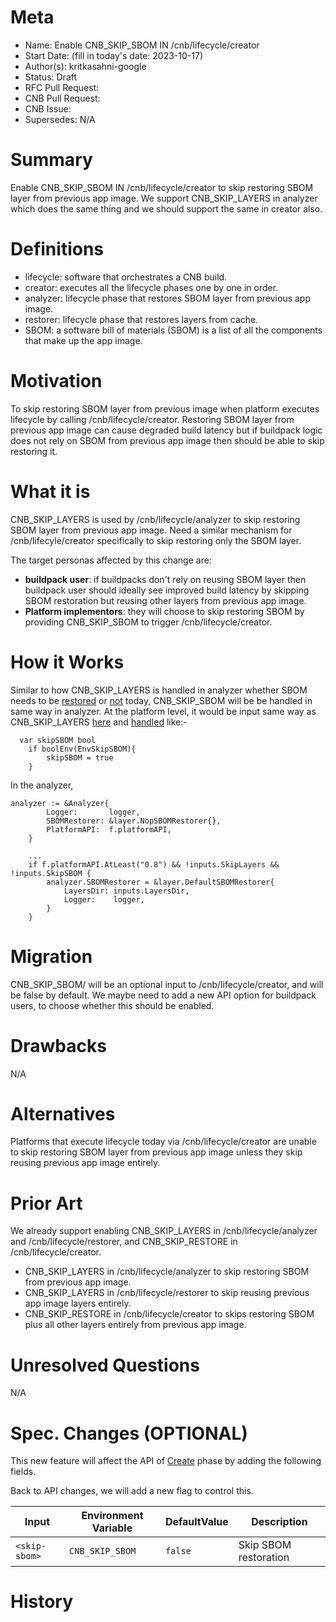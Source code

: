 # Meta
[meta]: #meta
- Name: Enable CNB_SKIP_SBOM IN /cnb/lifecycle/creator
- Start Date: (fill in today's date: 2023-10-17)
- Author(s): kritkasahni-google
- Status: Draft
- RFC Pull Request: 
- CNB Pull Request: 
- CNB Issue: 
- Supersedes: N/A

# Summary
[summary]: #summary

Enable CNB_SKIP_SBOM IN /cnb/lifecycle/creator to skip restoring SBOM layer from previous app image. We support CNB_SKIP_LAYERS in analyzer which does the same thing and we should support the same in creator also.

# Definitions
[definitions]: #definitions
* lifecycle: software that orchestrates a CNB build.
* creator: executes all the lifecycle phases one by one in order.
* analyzer: lifecycle phase that restores SBOM layer from previous app image.
* restorer: lifecycle phase that restores layers from cache.
* SBOM: a software bill of materials (SBOM) is a list of all the components that make up the app image.

# Motivation
[motivation]: #motivation

To skip restoring SBOM layer from previous image when platform executes lifecycle by calling /cnb/lifecycle/creator. Restoring SBOM layer from previous app image can cause degraded build latency but if buildpack logic does not rely on SBOM from previous app image then should be able to skip restoring it.

# What it is
[what-it-is]: #what-it-is

CNB_SKIP_LAYERS is used by /cnb/lifecycle/analyzer to skip restoring SBOM layer from previous app image. 
Need a similar mechanism for /cnb/lifecyle/creator specifically to skip restoring only the SBOM layer.

The target personas affected by this change are:

 - **buildpack user**: if buildpacks don't rely on reusing SBOM layer then buildpack user should ideally see improved build latency by skipping SBOM restoration but reusing other layers from previous app image.
 - **Platform implementors**: they will choose to skip restoring SBOM by providing CNB_SKIP_SBOM to trigger /cnb/lifecycle/creator.


# How it Works
[how-it-works]: #how-it-works

Similar to how CNB_SKIP_LAYERS is handled in analyzer whether SBOM needs to be [restored](https://github.com/buildpacks/lifecycle/blob/292aa492a72f4e180bb92d109a73ebf7c8a0451d/phase/analyzer.go#L38) or [not](https://github.com/buildpacks/lifecycle/blob/292aa492a72f4e180bb92d109a73ebf7c8a0451d/phase/analyzer.go#L30) today, CNB_SKIP_SBOM will be be handled in same way in analyzer.
At the platform level, it would be input same way as CNB_SKIP_LAYERS [here](https://github.com/buildpacks/lifecycle/blob/292aa492a72f4e180bb92d109a73ebf7c8a0451d/platform/defaults.go#L184) and [handled](https://github.com/buildpacks/lifecycle/blob/main/platform/lifecycle_inputs.go#L82) like:-


```
  var skipSBOM bool
	if boolEnv(EnvSkipSBOM){
		skipSBOM = true
	}
```

In the analyzer,

```
analyzer := &Analyzer{
		Logger:       logger,
		SBOMRestorer: &layer.NopSBOMRestorer{},
		PlatformAPI:  f.platformAPI,
	}

	...
	if f.platformAPI.AtLeast("0.8") && !inputs.SkipLayers && !inputs.SkipSBOM {
		analyzer.SBOMRestorer = &layer.DefaultSBOMRestorer{
			LayersDir: inputs.LayersDir,
			Logger:    logger,
		}
	}
```

# Migration
[migration]: #migration

CNB_SKIP_SBOM/<skip-sbom> will be an optional input to /cnb/lifecycle/creator, and will be false by default. We maybe need to add a new API option for buildpack users, to choose whether this should be enabled.

# Drawbacks
[drawbacks]: #drawbacks

N/A

# Alternatives
[alternatives]: #alternatives

Platforms that execute lifecycle today via /cnb/lifecycle/creator are unable to skip restoring SBOM layer from previous app image unless they skip reusing previous app image entirely.

# Prior Art
[prior-art]: #prior-art

We already support enabling CNB_SKIP_LAYERS in /cnb/lifecycle/analyzer and /cnb/lifecycle/restorer, and CNB_SKIP_RESTORE in /cnb/lifecycle/creator.
* CNB_SKIP_LAYERS in /cnb/lifecycle/analyzer to skip restoring SBOM from previous app image.
* CNB_SKIP_LAYERS in /cnb/lifecycle/restorer to skip reusing previous app image layers entirely.
* CNB_SKIP_RESTORE in /cnb/lifecycle/creator to skips restoring SBOM plus all other layers entirely from previous app image.

# Unresolved Questions
[unresolved-questions]: #unresolved-questions

N/A

# Spec. Changes (OPTIONAL)
[spec-changes]: #spec-changes
This new feature will affect the API of [Create](https://buildpacks.io/docs/concepts/components/lifecycle/create/) phase by adding the following fields.

Back to API changes, we will add a new flag to control this.

| Input          | Environment Variable  | DefaultValue | Description                                  |
|----------------|-----------------------|--------------|----------------------------------------------|
| `<skip-sbom>`  | `CNB_SKIP_SBOM`       | `false`      | Skip SBOM restoration                        |

# History
[history]: #history

<!--
## Amended
### Meta
[meta-1]: #meta-1
- Name: (fill in the amendment name: Variable Rename)
- Start Date: (fill in today's date: YYYY-MM-DD)
- Author(s): (Github usernames)
- Amendment Pull Request: (leave blank)

### Summary

A brief description of the changes.

### Motivation

Why was this amendment necessary?
--->
